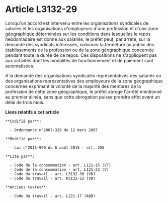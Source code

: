 # Article L3132-29

Lorsqu'un accord est intervenu entre les organisations syndicales de salariés et les organisations d'employeurs d'une
profession et d'une zone géographique déterminées sur les conditions dans lesquelles le repos hebdomadaire est donné aux
salariés, le préfet peut, par arrêté, sur la demande des syndicats intéressés, ordonner la fermeture au public des
établissements de la profession ou de la zone géographique concernée pendant toute la durée de ce repos. Ces dispositions ne
s'appliquent pas aux activités dont les modalités de fonctionnement et de paiement sont automatisées.

A la demande des organisations syndicales représentatives des salariés ou des organisations représentatives des employeurs de
la zone géographique concernée exprimant la volonté de la majorité des membres de la profession de cette zone géographique,
le préfet abroge l'arrêté mentionné au premier alinéa, sans que cette abrogation puisse prendre effet avant un délai de trois
mois.

**Liens relatifs à cet article**

	**Codifié par**:

	  - Ordonnance n°2007-329 du 12 mars 2007

	**Modifié par**:

	  - Loi n°2015-990 du 6 août 2015 - art. 255

	**Cité par**:

	  - Code de la consommation - art. L121-15 (VT)
	  - Code de la consommation - art. L121-22 (V)
	  - Code du travail - art. L3132-30 (VD)
	  - Code du travail - art. R3132-22 (VD)

	**Anciens textes**:

	  - Code du travail - art. L221-17 (AbD)
